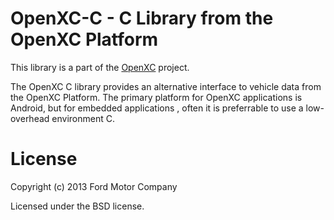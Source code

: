 OpenXC-C - C Library from the OpenXC Platform
===============================================

This library is a part of the [OpenXC][] project.

The OpenXC C library provides an alternative interface to vehicle data from the
OpenXC Platform. The primary platform for OpenXC applications is Android, but
for embedded applications , often it is preferrable to use a low-overhead
environment C.

License
=======

Copyright (c) 2013 Ford Motor Company

Licensed under the BSD license.

[OpenXC]: http://openxcplatform.com
